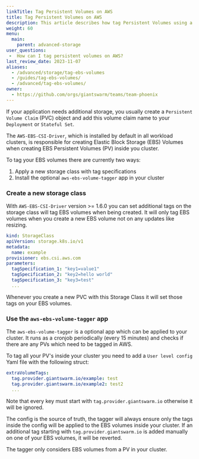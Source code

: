 ```yaml
---
linkTitle: Tag Persistent Volumes on AWS
title: Tag Persistent Volumes on AWS
description: This article describes how tag Persistent Volumes using a EBS Storage Class on AWS.
weight: 60
menu:
  main:
    parent: advanced-storage
user_questions:
 -  How can I tag persistent volumes on AWS?
last_review_date: 2023-11-07
aliases:
  - /advanced/storage/tag-ebs-volumes
  - /guides/tag-ebs-volumes/
  - /advanced/tag-ebs-volumes/
owner:
  - https://github.com/orgs/giantswarm/teams/team-phoenix
---
```


If your application needs additional storage, you usually create a `Persistent Volume Claim` (PVC) object and add this volume claim name to your `Deployment` or `Stateful Set`.

The `AWS-EBS-CSI-Driver`, which is installed by default in all workload clusters, is responsible for creating Elastic Block Storage (EBS) Volumes when creating EBS Persistent Volumes (PV) inside you cluster.

To tag your EBS volumes there are currently two ways:

1. Apply a new storage class with tag specifications
2. Install the optional `aws-ebs-volume-tagger` app in your cluster

### Create a new storage class

With `AWS-EBS-CSI-Driver` version >= 1.6.0 you can set additional tags on the storage class will tag EBS volumes when being created. It will only tag EBS volumes when you create a new EBS volume not on any updates like resizing.

```yaml
kind: StorageClass
apiVersion: storage.k8s.io/v1
metadata:
  name: example
provisioner: ebs.csi.aws.com
parameters:
  tagSpecification_1: "key1=value1"
  tagSpecification_2: "key2=hello world"
  tagSpecification_3: "key3=test"
  ...
```

Whenever you create a new PVC with this Storage Class it will set those tags on your EBS volumes.

### Use the `aws-ebs-volume-tagger` app

The `aws-ebs-volume-tagger` is a optional app which can be applied to your cluster. It runs as a cronjob periodically (every 15 minutes) and checks if there are any PVs which need to be tagged in AWS.

To tag all your PV's inside your cluster you need to add a `User level config` Yaml file with the following struct:

```yaml
extraVolumeTags:
  tag.provider.giantswarm.io/example: test
  tag.provider.giantswarm.io/example2: test2
  ...
```

Note that every key must start with `tag.provider.giantswarm.io` otherwise it will be ignored.

The config is the source of truth, the tagger will always ensure only the tags inside the config will be applied to the EBS volumes inside your cluster. If an additional tag starting with `tag.provider.giantswarm.io` is added manually on one of your EBS volumes, it will be reverted.

The tagger only considers EBS volumes from a PV in your cluster.
